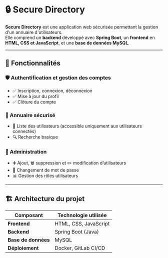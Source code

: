 # 🔒 Secure Directory

**Secure Directory** est une application web sécurisée permettant la gestion d'un annuaire d'utilisateurs.  
Elle comprend un **backend** développé avec **Spring Boot**, un **frontend** en **HTML, CSS et JavaScript**, et une **base de données MySQL**.

---

## 📌 Fonctionnalités

### 🛡️ Authentification et gestion des comptes
- ✅ Inscription, connexion, déconnexion
- ✅ Mise à jour du profil
- ✅ Clôture du compte

### 📖 Annuaire sécurisé
- 📜 Liste des utilisateurs (accessible uniquement aux utilisateurs connectés)
- 🔍 Recherche basique

### 🔧 Administration
- ➕ Ajout, 🗑️ suppression et ✏️ modification d’utilisateurs
- 🔑 Changement de mot de passe
- 📊 Gestion des rôles utilisateurs

---

## 🏗️ Architecture du projet

| Composant   | Technologie utilisée |
|-------------|----------------------|
| **Frontend** | HTML, CSS, JavaScript |
| **Backend** | Spring Boot (Java) |
| **Base de données** | MySQL |
| **Déploiement** | Docker, GitLab CI/CD |



